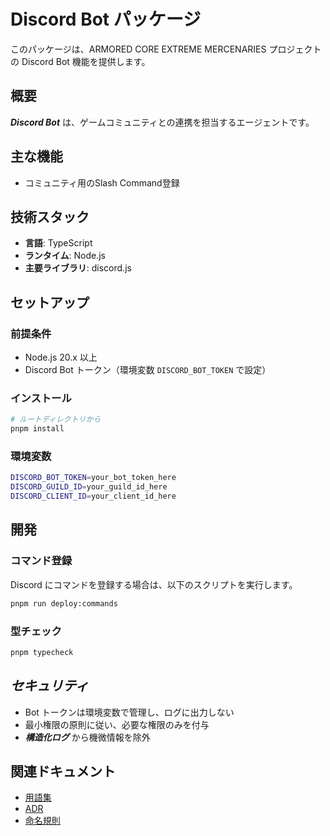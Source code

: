 # Discord Bot パッケージ

このパッケージは、ARMORED CORE EXTREME MERCENARIES プロジェクトの Discord Bot 機能を提供します。

## 概要

**_Discord Bot_** は、ゲームコミュニティとの連携を担当するエージェントです。

## 主な機能

- コミュニティ用のSlash Command登録

## 技術スタック

- **言語**: TypeScript
- **ランタイム**: Node.js
- **主要ライブラリ**: discord.js

## セットアップ

### 前提条件

- Node.js 20.x 以上
- Discord Bot トークン（環境変数 `DISCORD_BOT_TOKEN` で設定）

### インストール

```bash
# ルートディレクトリから
pnpm install
```

### 環境変数

```bash
DISCORD_BOT_TOKEN=your_bot_token_here
DISCORD_GUILD_ID=your_guild_id_here
DISCORD_CLIENT_ID=your_client_id_here
```

## 開発

### コマンド登録

Discord にコマンドを登録する場合は、以下のスクリプトを実行します。

```bash
pnpm run deploy:commands
```

### 型チェック

```bash
pnpm typecheck
```

## **_セキュリティ_**

- Bot トークンは環境変数で管理し、ログに出力しない
- 最小権限の原則に従い、必要な権限のみを付与
- **_構造化ログ_** から機微情報を除外

## 関連ドキュメント

- [用語集](../../docs/terms.md)
- [ADR](../../docs/adr/)
- [命名規則](../../docs/naming.md)

